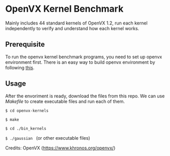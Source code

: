 # OpenVX Kernel Benchmark
Mainly includes 44 standard kernels of OpenVX 1.2, run each kernel independently to verify and understand how each kernel works. 

## Prerequisite
To run the openvx kernel benchmark programs, you need to set up openvx environment first. There is an easy way to build openvx environment by following [this](https://github.com/tazzaoui/build-openvx).

## Usage
After the envoriment is ready, download the files from this repo. We can use *Makefile* to create executable files and run each of them. 

`$ cd openvx-kernels`

`$ make`  

`$ cd ./bin_kernels` 

`$ ./gaussian ` (or other executable files)

Credits: OpenVX (https://www.khronos.org/openvx/)
